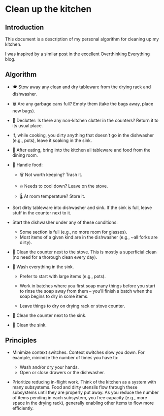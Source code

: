 # Clean up the kitchen

## Introduction

This document is a description
of my personal algorithm for cleaning up my kitchen.

I was inspired by a similar
[post](https://drmaciver.substack.com/p/how-i-clean-my-kitchen-at-the-end)
in the excellent Overthinking Everything blog.

## Algorithm

* 🍽️  Stow away any clean and dry tableware
  from the drying rack and dishwasher.

* 🗑️  Are any garbage cans full?
  Empty them (take the bags away, place new bags).

* 🧹 Declutter: Is there any non-kitchen clutter in the counters?
  Return it to its usual place.

* If, while cooking, you dirty anything
  that doesn't go in the dishwasher (e.g., pots),
  leave it soaking in the sink.

* 🛒 After eating, bring into the kitchen
  all tableware and food from the dining room.

* 🥫 Handle food:

  * 🗑️  Not worth keeping? Trash it.

  * 🔥 Needs to cool down? Leave on the stove.

  * 🌡️  At room temperature? Store it.

* Sort dirty tableware into dishwasher and sink.
  If the sink is full,
  leave stuff in the counter next to it.

* Start the dishwasher under any of these conditions:
  * Some section is full
    (e.g., no more room for glasses).
  * Most items of a given kind are in the dishwasher
    (e.g., ~all forks are dirty).

* 🧽 Clean the counter next to the stove.
  This is mostly a superficial clean
  (no need for a thorough clean every day).

* 🫧 Wash everything in the sink.

  * Prefer to start with large items (e.g., pots).

  * Work in batches where you first soap many things
    before you start to rinse the soap away from them
    – you'll finish a batch when the soap begins to dry in some items.

  * Leave things to dry on drying rack or stove counter.

* 🧽 Clean the counter next to the sink.

* 🧽 Clean the sink.

## Principles

* Minimize context switches. 
  Context switches slow you down. 
  For example, minimize the number of times
  you have to:
  * Wash and/or dry your hands.
  * Open or close drawers or the dishwasher.

* Prioritize reducing in-flight work. 
  Think of the kitchen as a system
  with many subsystems. 
  Food and dirty utensils flow through these subsystems
  until they are properly put away. 
  As you reduce the number of items
  pending in each subsystem,
  you free capacity (e.g., more space in the drying rack),
  generally enabling other items to flow more efficiently.
